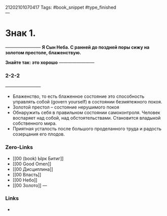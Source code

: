 21202101070417
Tags: #book_snippet #type_finished  
—
# Знак 1.
————————
**Я Сын Неба.
С ранней до поздней поры
сижу на золотом престоле,
блаженствую.**

**Знайте так:
это хорошо**
————————
 ### 2-2-2
————————

- Блаженство, то есть блаженное состояние это способность управлять собой (govern yourself) в состоянии безмятежного покоя. 
- Золотой престол – состояние нерушимого покоя
- Обнаружить себя в правильном состоянии самоконтроля. Человек воспаряет над собой, над обстоятельствами. Становится владыкой собственного мира.
- Приятная усталость после большого проделанного труда и радость созерцания его плодов.


### Zero-Links
- [[00 (book) Ырк Битиг]]
- [[00 Good Omen]]
- [[00 Дисциплина]]
- [[00 Власть]]
- [[00 Небо]]
- [[00 Золото]]
—
### Links
- 


